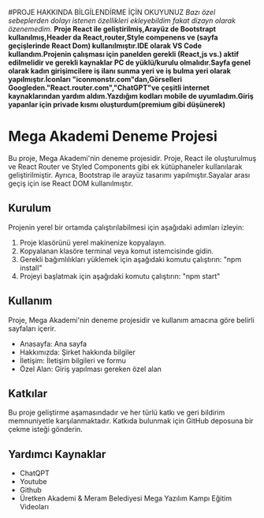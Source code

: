#PROJE HAKKINDA BİLGİLENDİRME İÇİN OKUYUNUZ
*Bazı özel sebeplerden dolayı istenen özellikleri ekleyebildim fakat dizayn olarak özenemedim.*
**Proje React ile geliştirilmiş,Arayüz de Bootstrapt kullanılmış,Header da React,router,Style compenens ve (sayfa geçişlerinde React Dom) kullanılmıştır.IDE olarak VS Code kullandım.Projenin çalışması için panelden gerekli (React,js vs.) aktif edilmelidir ve gerekli kaynaklar PC de yüklü/kurulu olmalıdır.Sayfa genel olarak kadın girişimcilere iş ilanı sunma yeri ve iş bulma yeri olarak yapılmıştır.İconları "iconmonstr.com"dan,Görselleri Googleden."React.router.com","ChatGPT"ve çeşitli internet kaynaklarından yardım aldım.Yazdığım kodları mobile de uyumladım.Giriş yapanlar için privade kısmı oluşturdum(premium gibi düşünerek)**

# Mega Akademi Deneme Projesi
Bu proje, Mega Akademi'nin deneme projesidir. Proje, React ile oluşturulmuş ve React Router ve Styled Components gibi ek kütüphaneler kullanılarak geliştirilmiştir. Ayrıca, Bootstrap ile arayüz tasarımı yapılmıştır.Sayalar arası geçiş için ise React DOM kullanılmıştır.

## Kurulum
Projenin yerel bir ortamda çalıştırılabilmesi için aşağıdaki adımları izleyin:
1. Proje klasörünü yerel makinenize kopyalayın.
2. Kopyalanan klasöre terminal veya komut istemcisinde gidin.
3. Gerekli bağımlılıkları yüklemek için aşağıdaki komutu çalıştırın:
  "npm install"
4. Projeyi başlatmak için aşağıdaki komutu çalıştırın:
  "npm start"

## Kullanım
Proje, Mega Akademi'nin deneme projesidir ve kullanım amacına göre belirli sayfaları içerir. 
- Anasayfa: Ana sayfa
- Hakkımızda: Şirket hakkında bilgiler
- İletişim: İletişim bilgileri ve formu
- Özel Alan: Giriş yapılması gereken özel alan

## Katkılar
Bu proje geliştirme aşamasındadır ve her türlü katkı ve geri bildirim memnuniyetle karşılanmaktadır. Katkıda bulunmak için GitHub deposuna bir çekme isteği gönderin.

## Yardımcı Kaynaklar
- ChatQPT
- Youtube
- Github
- Üretken Akademi & Meram Belediyesi Mega Yazılım Kampı Eğitim Videoları
